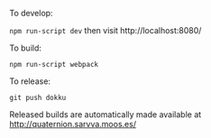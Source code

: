 To develop:

`npm run-script dev`
then visit http://localhost:8080/

To build:

`npm run-script webpack`

To release:

`git push dokku`

Released builds are automatically made available at http://quaternion.sarvva.moos.es/
